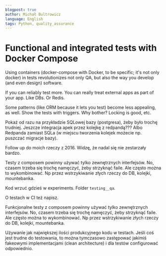 ```yaml
---
blogpost: true
author: Michał Bultrowicz
language: English
tags: Python, quality_assurance
---
```


Functional and integrated tests with Docker Compose
===================================================

Using containers (docker-compose with Docker, to be specific; it's not only docker) in tests revolutionizes not only QA,
but also the way you develop (and even design) software.

If you can reliably test more. You can really treat external apps as part of your app. Like DBs. Or Redis.

Some patterns (like ORM because it lets you test) become less appealing, as well. Show the tests with triggers.
Why bother? Locking is good, etc.

Pokaż od razu na przykładzie SQLowej bazy (postgresa), żeby było trochę trudniej.
Jeszcze integracja apek przez kolejkę z redpandą???
Albo Redpanda zamiast SQLa (w miejscu tworzenia kolejek możecie np. puszczać migracje bazy).

Follow up do moich rzeczy z 2016. Widzę, że nadal się nie zestarzały bardzo.

Testy z composem powinny używać tylko zewnętrznych interfejsów.
No, czasem trzeba się trochę namęczyć, żeby strzyknąć faile. Ale często można to wykombinować.
Np przez wstrzykiwanie złych rzeczy do DB, kolejki, mountebanka.

Kod wrzuć gdzieś w experiments. Folder `testing__qa`.

O testach w CI też napisz.

Funkcjonalne testy z composem powinny używać tylko zewnętrznych interfejsów.
No, czasem trzeba się trochę namęczyć, żeby strzyknąć faile.
Ale często można to wykombinować.
Np przez wstrzykiwanie złych rzeczy do DB, kolejki, mountebanka.

Używanie jak największej ilości produkcyjnego kodu w testach.
Jeśli coś jest trudne do testowania, to można tymczasowo zastępować jakimiś fakeowymi implementacjami
(clean architecture) i dla testów configurować odpowiednio.
